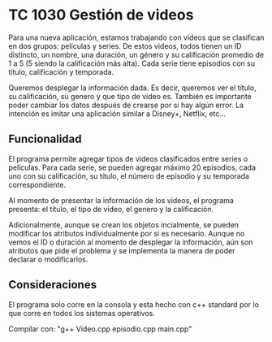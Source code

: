 # TC 1030 Gestión de videos

Para una nueva aplicación, estamos trabajando con videos que se clasifican en dos grupos: películas y series. De estos videos, todos tienen un ID distincto, un nombre, una duración, un género y su calificación promedio de 1 a 5 (5 siendo la calificación más alta).  Cada serie tiene episodios con su título, calificación y temporada. 

Queremos desplegar la información dada. Es decir, queremos ver el título, su calificación, su genero y que tipo de video es. También es importante poder cambiar los datos después de crearse por si hay algún error. La intención es imitar una aplicación similar a Disney+, Netflix, etc...

## Funcionalidad
El programa permite agregar tipos de videos clasificados entre series o películas. Para cada serie, se pueden agregar máximo 20 episodios, cada uno con su calificación, su título, el número de episodio y su temporada correspondiente. 

Al momento de presentar la información de los videos, el programa presenta: el título, el tipo de video, el genero y la calificación.

Adicionalmente, aunque se crean los objetos incialmente, se pueden modificar los atributos individualmente por si es necesario. Aunque no vemos el ID o duración al momento de desplegar la información, aún son atributos que pide el problema y se implementa la manera de poder declarar o modificarlos. 

## Consideraciones
El programa solo corre en la consola y esta hecho con c++ standard por lo que corre en todos los sistemas operativos.

Compilar con: "g++ Video.cpp episodio.cpp main.cpp"
